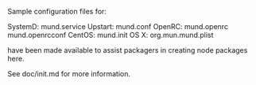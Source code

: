 Sample configuration files for:

SystemD: mund.service
Upstart: mund.conf
OpenRC:  mund.openrc
         mund.openrcconf
CentOS:  mund.init
OS X:    org.mun.mund.plist

have been made available to assist packagers in creating node packages here.

See doc/init.md for more information.
